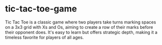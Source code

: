 # tic-tac-toe-game
 Tic Tac Toe is a classic game where two players take turns marking spaces on a 3x3 grid with Xs and Os, aiming to create a row of their marks before their opponent does. It's easy to learn but offers strategic depth, making it a timeless favorite for players of all ages.
